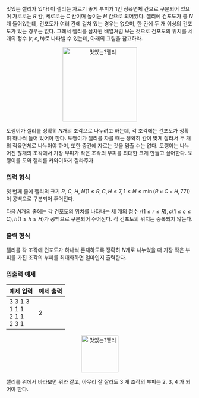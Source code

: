 맛있는 젤리가 있다! 이 젤리는 자르기 좋게 부피가 $1$인 정육면체 칸으로 구분되어 있으며 가로로는 $R$ 칸, 세로로는 $C$ 칸이며 높이는 $H$ 칸으로 되어있다. 젤리에 건포도가 총 $N$ 개 들어있는데, 건포도가 여러 칸에 걸쳐 있는 경우는 없으며, 한 칸에 두 개 이상의 건포도가 있는 경우는 없다. 그래서 젤리를 삼차원 배열처럼 보는 것으로 건포도의 위치를 세 개의 정수 $(r, c, h)$로 나타낼 수 있는데, 아래의 그림을 참고하라.

<p><center><img src="https://s3.ap-northeast-2.amazonaws.com/oj.uz/old/kriii1_1/pic1.png?dl=1" alt="맛있는?젤리" style="width: 200px;"/></center></p>

토깽이가 젤리를 정확히 $N$개의 조각으로 나누려고 하는데, 각 조각에는 건포도가 정확히 하나씩 들어 있어야 한다. 토깽이가 젤리를 자를 때는 정확히 칸이 맞게 잘라서 두 개의 직육면체로 나누어야 하며, 또한 중간에 자르는 것을 멈출 수는 없다. 토깽이는 나누어진 찮개의 조각에서 가장 부피가 작은 조각의 부피를 최대한 크게 만들고 싶어한다. 토깽이를 도와 젤리를 카와이하게 잘라주자.

### 입력 형식

첫 번째 줄에 젤리의 크기 $R$, $C$, $H$, $N$($1 \le R,C,H \le 7, 1 \le N \le \min(R \times C \times H, 77)$) 이 공백으로 구분되어 주어진다.

다음 $N$개의 줄에는 각 건포도의 위치를 나타내는 세 개의 정수 $r (1 \le r \le R), c (1 \le c \le C), h (1 \le h \le H)$가 공백으로 구분되어 주어진다. 각 건포도의 위치는 중복되지 않는다.

### 출력 형식

젤리를 각 조각에 건포도가 하나씩 존재하도록 정확히 $N$개로 나누었을 때 가장 작은 부피를 가진 조각의 부피를 최대화하면 얼마인지 출력한다.

### 입출력 예제

<table class='table table-bordered table-condensed'>
 <thead>
  <tr>
   <th>예제 입력</th>
   <th>예제 출력</th>
  </tr>
 </thead>
 <tbody>
  <tr>
   <td style="width: 50%;" class="code-font">3 3 1 3<br/>
1 1 1<br/>
2 1 1<br/>
2 3 1</td>
   <td class="code-font">2</td>
  </tr>
 </tbody>
</table>

<p><center><img src="https://s3.ap-northeast-2.amazonaws.com/oj.uz/old/kriii1_1/pic2.png?dl=1" alt="맛있는?젤리" style="width: 100px;"/></center></p>

젤리를 위에서 바라보면 위와 같고, 아무리 잘 잘라도 3 개 조각의 부피는 2, 3, 4 가 되어야 한다.